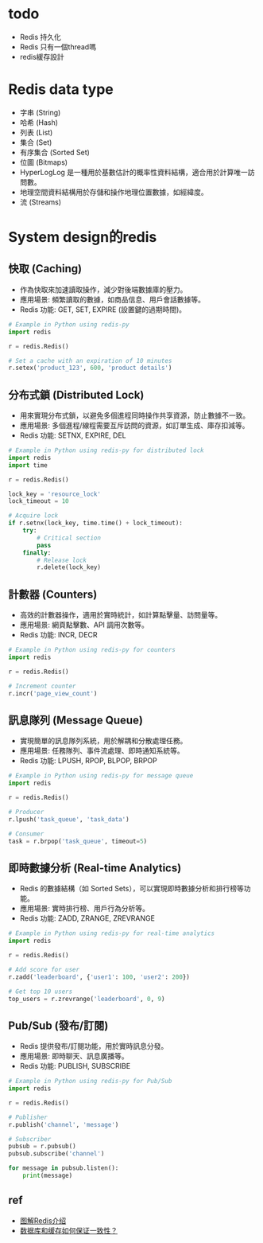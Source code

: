 # todo
* Redis 持久化
* Redis 只有一個thread嗎
* redis緩存設計

# Redis data type
* 字串 (String)
* 哈希 (Hash)
* 列表 (List)
* 集合 (Set)
* 有序集合 (Sorted Set)
* 位圖 (Bitmaps)
* HyperLogLog 是一種用於基數估計的概率性資料結構，適合用於計算唯一訪問數。
* 地理空間資料結構用於存儲和操作地理位置數據，如經緯度。
* 流 (Streams)

# System design的redis

## 快取 (Caching)
* 作為快取來加速讀取操作，減少對後端數據庫的壓力。
* 應用場景: 頻繁讀取的數據，如商品信息、用戶會話數據等。
* Redis 功能: GET, SET, EXPIRE (設置鍵的過期時間)。
``` python
# Example in Python using redis-py
import redis

r = redis.Redis()

# Set a cache with an expiration of 10 minutes
r.setex('product_123', 600, 'product details')
```

## 分布式鎖 (Distributed Lock)
* 用來實現分布式鎖，以避免多個進程同時操作共享資源，防止數據不一致。
* 應用場景: 多個進程/線程需要互斥訪問的資源，如訂單生成、庫存扣減等。
* Redis 功能: SETNX, EXPIRE, DEL
``` python
# Example in Python using redis-py for distributed lock
import redis
import time

r = redis.Redis()

lock_key = 'resource_lock'
lock_timeout = 10

# Acquire lock
if r.setnx(lock_key, time.time() + lock_timeout):
    try:
        # Critical section
        pass
    finally:
        # Release lock
        r.delete(lock_key)
```


## 計數器 (Counters)
* 高效的計數器操作，適用於實時統計，如計算點擊量、訪問量等。
* 應用場景: 網頁點擊數、API 調用次數等。
* Redis 功能: INCR, DECR

``` python
# Example in Python using redis-py for counters
import redis

r = redis.Redis()

# Increment counter
r.incr('page_view_count')
```

## 訊息隊列 (Message Queue)
* 實現簡單的訊息隊列系統，用於解耦和分散處理任務。
* 應用場景: 任務隊列、事件流處理、即時通知系統等。
* Redis 功能: LPUSH, RPOP, BLPOP, BRPOP

``` python
# Example in Python using redis-py for message queue
import redis

r = redis.Redis()

# Producer
r.lpush('task_queue', 'task_data')

# Consumer
task = r.brpop('task_queue', timeout=5)
```


## 即時數據分析 (Real-time Analytics)
*  Redis 的數據結構（如 Sorted Sets），可以實現即時數據分析和排行榜等功能。
* 應用場景: 實時排行榜、用戶行為分析等。
* Redis 功能: ZADD, ZRANGE, ZREVRANGE

``` python
# Example in Python using redis-py for real-time analytics
import redis

r = redis.Redis()

# Add score for user
r.zadd('leaderboard', {'user1': 100, 'user2': 200})

# Get top 10 users
top_users = r.zrevrange('leaderboard', 0, 9)
```


## Pub/Sub (發布/訂閱)
* Redis 提供發布/訂閱功能，用於實時訊息分發。
* 應用場景: 即時聊天、訊息廣播等。
* Redis 功能: PUBLISH, SUBSCRIBE

``` python
# Example in Python using redis-py for Pub/Sub
import redis

r = redis.Redis()

# Publisher
r.publish('channel', 'message')

# Subscriber
pubsub = r.pubsub()
pubsub.subscribe('channel')

for message in pubsub.listen():
    print(message)
```

## ref
* [图解Redis介绍](https://xiaolincoding.com/redis/)
* [数据库和缓存如何保证一致性？](https://xiaolincoding.com/redis/architecture/mysql_redis_consistency.html#%E6%95%B0%E6%8D%AE%E5%BA%93%E5%92%8C%E7%BC%93%E5%AD%98%E5%A6%82%E4%BD%95%E4%BF%9D%E8%AF%81%E4%B8%80%E8%87%B4%E6%80%A7)